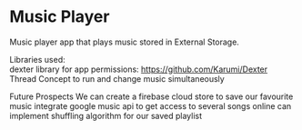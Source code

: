 # Music Player
Music player app that plays music stored in External Storage.


Libraries used:<br />
 dexter library for app permissions: https://github.com/Karumi/Dexter<br />
 Thread Concept to run and change music simultaneously

Future Prospects
  We can create a firebase cloud store to save our favourite music
  integrate google music api to get access to several songs online
  can implement shuffling algorithm for our saved playlist

